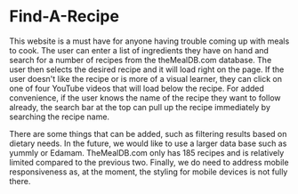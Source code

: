 # Find-A-Recipe


This website is a must have for anyone having trouble coming up with meals to cook. The user can enter a list of ingredients they have on hand and search for a number of recipes from the theMealDB.com database. The user then selects the desired recipe and it will load right on the page. If the user doesn't like the recipe or is more of a visual learner, they can click on one of four YouTube videos that will load below the recipe. For added convenience, if the user knows the name of the recipe they want to follow already, the search bar at the top can pull up the recipe immediately by searching the recipe name. 

There are some things that can be added, such as filtering results based on dietary needs. In the future, we would like to use a larger data base such as yummly or Edamam. TheMealDB.com only has 185 recipes and is relatively limited compared to the previous two. Finally, we do need to address mobile responsiveness as, at the moment, the styling for mobile devices is not fully there.
